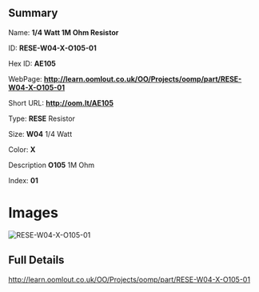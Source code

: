 

## Summary
 
Name: __1/4 Watt 1M Ohm Resistor__

ID: __RESE-W04-X-O105-01__

Hex ID: __AE105__

WebPage: __http://learn.oomlout.co.uk/OO/Projects/oomp/part/RESE-W04-X-O105-01__

Short URL: __http://oom.lt/AE105__


Type: __RESE__ Resistor 

Size: __W04__ 1/4 Watt 

Color: __X__  

Description __O105__ 1M Ohm 

Index: __01__


 # Images
![RESE-W04-X-O105-01](http://oomlout.com/oomp-gen/parts/RESE-W04-X-O105-01/RESE-W04-X-O105-01_420.jpg)



 ## Full Details

 http://learn.oomlout.co.uk/OO/Projects/oomp/part/RESE-W04-X-O105-01














